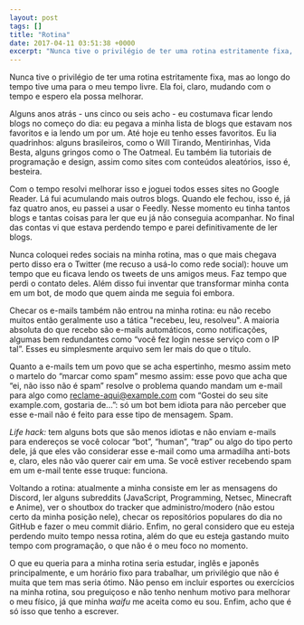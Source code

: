 ```yaml
---
layout: post
tags: []
title: "Rotina"
date: 2017-04-11 03:51:38 +0000
excerpt: "Nunca tive o privilégio de ter uma rotina estritamente fixa, mas ao longo do tempo tive uma para o meu tempo livre. Ela foi, claro, mudando..."
---
```


Nunca tive o privilégio de ter uma rotina estritamente fixa, mas ao longo do tempo tive uma para o meu tempo livre. Ela foi, claro, mudando com o tempo e espero ela possa melhorar.

Alguns anos atrás - uns cinco ou seis acho - eu costumava ficar lendo blogs no começo do dia: eu pegava a minha lista de blogs que estavam nos favoritos e ia lendo um por um. Até hoje eu tenho esses favoritos. Eu lia quadrinhos: alguns brasileiros, como o Will Tirando, Mentirinhas, Vida Besta, alguns gringos como o The Oatmeal. Eu também lia tutoriais de programação e design, assim como sites com conteúdos aleatórios, isso é, besteira.

Com o tempo resolvi melhorar isso e joguei todos esses sites no Google Reader. Lá fui acumulando mais outros blogs. Quando ele fechou, isso é, já faz quatro anos, eu passei a usar o Feedly. Nesse momento eu tinha tantos blogs e tantas coisas para ler que eu já não conseguia acompanhar. No final das contas vi que estava perdendo tempo e parei definitivamente de ler blogs.

Nunca coloquei redes sociais na minha rotina, mas o que mais chegava perto disso era o Twitter (me recuso a usá-lo como rede social): houve um tempo que eu ficava lendo os tweets de uns amigos meus. Faz tempo que perdi o contato deles. Além disso fui inventar que transformar minha conta em um bot, de modo que quem ainda me seguia foi embora.

Checar os e-mails também não entrou na minha rotina: eu não recebo muitos então geralmente uso a tática "recebeu, leu, resolveu". A maioria absoluta do que recebo são e-mails automáticos, como notificações, algumas bem redundantes como “você fez login nesse serviço com o IP tal”. Esses eu simplesmente arquivo sem ler mais do que o título.

Quanto a e-mails tem um povo que se acha espertinho, mesmo assim meto o martelo do “marcar como spam” mesmo assim: esse povo que acha que “ei, não isso não é spam” resolve o problema quando mandam um e-mail para algo como reclame-aqui@example.com com “Gostei do seu site example.com, gostaria de...”: só um bot bem idiota para não perceber que esse e-mail não é feito para esse tipo de mensagem. Spam.

*Life hack:* tem alguns bots que são menos idiotas e não enviam e-mails para endereços se você colocar “bot”, “human”, “trap” ou algo do tipo perto dele, já que eles vão considerar esse e-mail como uma armadilha anti-bots e, claro, eles não vão querer cair em uma. Se você estiver recebendo spam em um e-mail tente esse truque: funciona.

Voltando a rotina: atualmente a minha consiste em ler as mensagens do Discord, ler alguns subreddits (JavaScript, Programming, Netsec, Minecraft e Anime), ver o shoutbox do tracker que administro/modero (não estou certo da minha posição nele), checar os repositórios populares do dia no GitHub e fazer o meu commit diário. Enfim, no geral considero que eu esteja perdendo muito tempo nessa rotina, além do que eu esteja gastando muito tempo com programação, o que não é o meu foco no momento.

O que eu queria para a minha rotina seria estudar, inglês e japonês principalmente, e um horário fixo para trabalhar, um privilégio que não é muita que tem mas seria ótimo. Não penso em incluir esportes ou exercícios na minha rotina, sou preguiçoso e não tenho nenhum motivo para melhorar o meu físico, já que minha *waifu* me aceita como eu sou. Enfim, acho que é só isso que tenho a escrever.